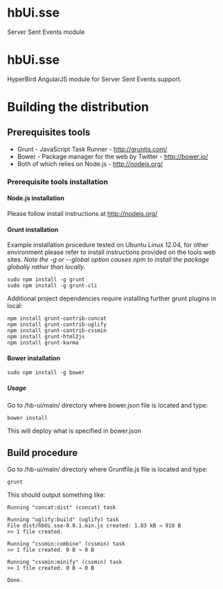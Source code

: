 # hbUi.sse
Server Sent Events module

hbUi.sse
=====

HyperBird AngularJS module for Server Sent Events support.


# Building the distribution #


## Prerequisites tools ##

* Grunt - JavaScript Task Runner - http://gruntjs.com/
* Bower - Package manager for the web by Twitter - http://bower.io/
* Both of which relies on Node.js - http://nodejs.org/


### Prerequisite tools installation ###


#### Node.js installation ####

Please follow install instructions at http://nodejs.org/


#### Grunt installation ####

Example installation procedure tested on Ubuntu Linux 12.04, 
for other environment please refer to install instructions 
provided on the tools web sites.
_Note the -g or --global option causes npm to install the package globally rather than locally._

    sudo npm install -g grunt
    sudo npm install -g grunt-cli

Additional project dependencies require installing further grunt plugins in local:

	npm install grunt-contrib-concat
	npm install grunt-contrib-uglify
	npm install grunt-contrib-cssmin
	npm install grunt-html2js
	npm install grunt-karma


#### Bower installation ####

    sudo npm install -g bower

##### Usage #####

Go to /hb-ui/main/ directory where bower.json file is located and type:

    bower install

This will deploy what is specified in bower.json 


## Build procedure ##

Go to /hb-ui/main/ directory where Gruntfile.js file is located and type:

    grunt

This should output something like: 		

    Running "concat:dist" (concat) task
    
    Running "uglify:build" (uglify) task
    File dist/hbUi.sse-0.0.1.min.js created: 1.83 kB → 910 B
    >> 1 file created.
    
    Running "cssmin:combine" (cssmin) task
    >> 1 file created. 0 B → 0 B
    	
    Running "cssmin:minify" (cssmin) task
    >> 1 file created. 0 B → 0 B
    
    Done.

